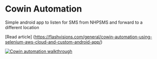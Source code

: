 # Cowin Automation
Simple android app to listen for SMS from NHPSMS and forward to a different location

[Read article] (https://flashvisions.com/general/cowin-automation-using-selenium-aws-cloud-and-custom-android-app/)

[![Cowin automation walkthrough](https://img.youtube.com/vi/jJCIefIy0Ds/0.jpg)](https://youtu.be/jJCIefIy0Ds)

